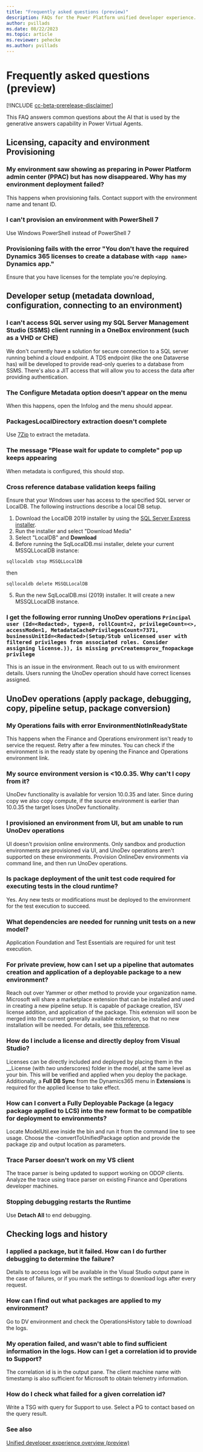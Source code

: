 ```yaml
---
title: "Frequently asked questions (preview)"
description: FAQs for the Power Platform unified developer experience.
author: pvillads
ms.date: 08/22/2023
ms.topic: article
ms.reviewer: pehecke
ms.author: pvillads
---
```


# Frequently asked questions (preview)

[!INCLUDE [cc-beta-prerelease-disclaimer](../../includes/cc-beta-prerelease-disclaimer.md)]

This FAQ answers common questions about the AI that is used by the generative answers capability in Power Virtual Agents.

## Licensing, capacity and environment Provisioning

### My environment saw showing as preparing in Power Platform admin center (PPAC) but has now disappeared. Why has my environment deployment failed?

This happens when provisioning fails. Contact support with the environment name and tenant ID.

### I can't provision an environment with PowerShell 7

Use Windows PowerShell instead of PowerShell 7

### Provisioning fails with the error "You don't have the required Dynamics 365 licenses to create a database with `<app name>` Dynamics app."

Ensure that you have licenses for the template you're deploying.

## Developer setup (metadata download, configuration, connecting to an environment)

### I can't access SQL server using my SQL Server Management Studio (SSMS) client running in a OneBox environment (such as a VHD or CHE)

We don't currently have a solution for secure connection to a SQL server running behind a cloud endpoint. A TDS endpoint (like the one Dataverse has) will be developed to provide read-only queries to a database from SSMS. There's also a JIT access that will allow you to access the data after providing authentication.

### The Configure Metadata option doesn't appear on the menu

When this happens, open the Infolog and the menu should appear.

### PackagesLocalDirectory extraction doesn't complete

Use [7Zip](7-zip.org) to extract the metadata.

### The message "Please wait for update to complete" pop up keeps appearing

When metadata is configured, this should stop.

### Cross reference database validation keeps failing

Ensure that your Windows user has access to the specified SQL server or LocalDB. The following instructions describe a local DB setup.

1. Download the LocalDB 2019 installer by using the [SQL Server Express installer](https://go.microsoft.com/fwlink/?linkid=866658).
1. Run the installer and select "Download Media"
1. Select "LocalDB" and **Download**
1. Before running the SqlLocalDB.msi installer, delete your current MSSQLLocalDB instance:

`sqllocaldb stop MSSQLLocalDB`

then

`sqllocaldb delete MSSQLLocalDB`

5. Run the new SqlLocalDB.msi (2019) installer. It will create a new MSSQLLocalDB instance.

### I get the following error running UnoDev operations `Principal user (Id=<Redacted>, type=8, rollCount=2, privilegeCount=<>, accessMode=1, MetadataCachePrivilegesCount=7371, businessUnitId=<Redacted>(Setup/Stub unlicensed user with filtered privileges from associated roles. Consider assigning license.)), is missing prvCreatemsprov_fnopackage privilege`

This is an issue in the environment. Reach out to us with environment details. Users running the UnoDev operation should have correct licenses assigned.

## UnoDev operations (apply package, debugging, copy, pipeline setup, package conversion)

### My Operations fails with error EnvironmentNotInReadyState

This happens when the Finance and Operations environment isn't ready to service the request. Retry after a few minutes. You can check if the environment is in the ready state by opening the Finance and Operations environment link.

### My source environment version is <10.0.35. Why can't I copy from it?

UnoDev functionality is available for version 10.0.35 and later. Since during copy we also copy compute, if the source environment is earlier than 10.0.35 the target loses UnoDev functionality.

### I provisioned an environment from UI, but am unable to run UnoDev operations

UI doesn't provision online environments. Only sandbox and production environments are provisioned via UI, and UnoDev operations aren't supported on these environments. Provision OnlineDev environments via command line, and then run UnoDev operations.

### Is package deployment of the unit test code required for executing tests in the cloud runtime?

Yes. Any new tests or modifications must be deployed to the environment for the test execution to succeed.

### What dependencies are needed for running unit tests on a new model?

Application Foundation and Test Essentials are required for unit test execution.

### For private preview, how can I set up a pipeline that automates creation and application of a deployable package to a new environment?

Reach out over Yammer or other method to provide your organization name. Microsoft will share a marketplace extension that can be installed and used in creating a new pipeline setup. It is capable of package creation, ISV license addition, and application of the package.
This extension will soon be merged into the current generally available extension, so that no new installation will be needed. For details, see [this reference](https://www.yammer.com/dynamicsaxfeedbackprograms/#/files/1740962955264).

### How do I include a license and directly deploy from Visual Studio?

Licenses can be directly included and deployed by placing them in the __License (with _two_ underscores) folder in the model, at the same level as your bin. This will be verified and applied when you deploy the package.
Additionally, a **Full DB Sync** from the Dynamics365 menu in **Extensions** is required for the applied license to take effect.

### How can I convert a Fully Deployable Package (a legacy package applied to LCS) into the new format to be compatible for deployment to environments?

Locate ModelUtil.exe inside the bin and run it from the command line to see usage. Choose the -convertToUnifiedPackage option and provide the package zip and output location as parameters.

### Trace Parser doesn't work on my VS client

The trace parser is being updated to support working on ODOP clients. Analyze the trace using trace parser on existing Finance and Operations developer machines.

### Stopping debugging restarts the Runtime

Use **Detach All** to end debugging.

## Checking logs and history

### I applied a package, but it failed. How can I do further debugging to determine the failure?

Details to access logs will be available in the Visual Studio output pane in the case of failures, or if you mark the settings to download logs after every request.

### How can I find out what packages are applied to my environment?

Go to DV environment and check the OperationsHistory table to download the logs.

### My operation failed, and wasn't able to find sufficient information in the logs. How can I get a correlation id to provide to Support?

The correlation id is in the output pane. The client machine name with timestamp is also sufficient for Microsoft to obtain telemetry information.

### How do I check what failed for a given correlation id?

Write a TSG with query for Support to use. Select a PG to contact based on the query result.

### See also

[Unified developer experience overview (preview)](overview.md)